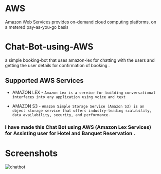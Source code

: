 # AWS

Amazon Web Services provides on-demand cloud computing platforms, on a metered pay-as-you-go basis

# Chat-Bot-using-AWS

a simple booking-bot that uses amazon-lex for chatting with the users and getting the user details for confirmation of booking . 



## Supported AWS Services
- AMAZON LEX -
`Amazon Lex is a service for building conversational interfaces into any application using voice and text `

- AMAZON S3 -
`Amazon Simple Storage Service (Amazon S3) is an object storage service that offers industry-leading scalability, data availability, security, and performance.` 

### I have made this Chat Bot using AWS (Amazon Lex Services) for Assisting user for Hotel and Banquet Reservation .

# Screenshots

![chatbot](https://user-images.githubusercontent.com/83352826/188690074-0bf35701-6d7a-4c8b-81be-68e4b655d85c.gif)
